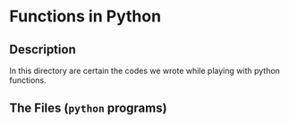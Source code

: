 # Functions in Python
## Description
In this directory are certain the codes we wrote while playing with python functions.
## The Files (`python` programs)
